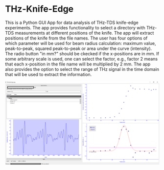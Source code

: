 # THz-Knife-Edge

This is a Python GUI App for data analysis of THz-TDS knife-edge experiments. The app provides functionality to select a directory with
THz-TDS measurements at different positions of the knife. The app will extract positions of the knife from the file names. The user has four options of which parameter will be used for beam radius calculation: maximum value, peak-to-peak, squared peak-to-peak or area under the curve (intensity). The radio button "in mm?" should be ckecked if the x-positions are in mm. If some arbitrary scale is used, one can select the factor, e.g., factor 2 means that each x-position in the file name will be multiplied by 2 mm. The app also provides the option to select the range of THz signal in the time domain that will be used to extract the information.

![GUI Screen](Capture.PNG?raw=true "Title")